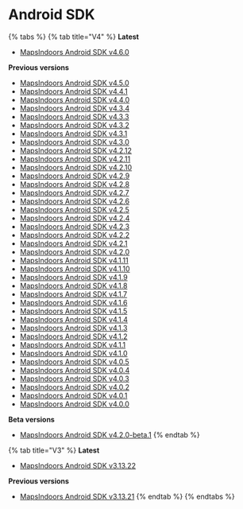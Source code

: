 # Android SDK

{% tabs %}
{% tab title="V4" %}
**Latest**

* [MapsIndoors Android SDK v4.6.0](https://app.mapsindoors.com/mapsindoors/reference/android/4.6.0/index.html)

**Previous versions**

* [MapsIndoors Android SDK v4.5.0](https://app.mapsindoors.com/mapsindoors/reference/android/4.5.0/index.html)
* [MapsIndoors Android SDK v4.4.1](https://app.mapsindoors.com/mapsindoors/reference/android/4.4.1/index.html)
* [MapsIndoors Android SDK v4.4.0](https://app.mapsindoors.com/mapsindoors/reference/android/4.4.0/index.html)
* [MapsIndoors Android SDK v4.3.4](https://app.mapsindoors.com/mapsindoors/reference/android/4.3.4/index.html)
* [MapsIndoors Android SDK v4.3.3](https://app.mapsindoors.com/mapsindoors/reference/android/4.3.3/index.html)
* [MapsIndoors Android SDK v4.3.2](https://app.mapsindoors.com/mapsindoors/reference/android/4.3.2/index.html)
* [MapsIndoors Android SDK v4.3.1](https://app.mapsindoors.com/mapsindoors/reference/android/4.3.1/index.html)
* [MapsIndoors Android SDK v4.3.0](https://app.mapsindoors.com/mapsindoors/reference/android/4.3.0/index.html)
* [MapsIndoors Android SDK v4.2.12](https://app.mapsindoors.com/mapsindoors/reference/android/4.2.12/index.html)
* [MapsIndoors Android SDK v4.2.11](https://app.mapsindoors.com/mapsindoors/reference/android/4.2.11/index.html)
* [MapsIndoors Android SDK v4.2.10](https://app.mapsindoors.com/mapsindoors/reference/android/4.2.10/index.html)
* [MapsIndoors Android SDK v4.2.9](https://app.mapsindoors.com/mapsindoors/reference/android/4.2.9/index.html)
* [MapsIndoors Android SDK v4.2.8](https://app.mapsindoors.com/mapsindoors/reference/android/4.2.8/index.html)
* [MapsIndoors Android SDK v4.2.7](https://app.mapsindoors.com/mapsindoors/reference/android/4.2.7/index.html)
* [MapsIndoors Android SDK v4.2.6](https://app.mapsindoors.com/mapsindoors/reference/android/4.2.6/index.html)
* [MapsIndoors Android SDK v4.2.5](https://app.mapsindoors.com/mapsindoors/reference/android/4.2.5/index.html)
* [MapsIndoors Android SDK v4.2.4](https://app.mapsindoors.com/mapsindoors/reference/android/4.2.4/index.html)
* [MapsIndoors Android SDK v4.2.3](https://app.mapsindoors.com/mapsindoors/reference/android/4.2.3/index.html)
* [MapsIndoors Android SDK v4.2.2](https://app.mapsindoors.com/mapsindoors/reference/android/4.2.2/index.html)
* [MapsIndoors Android SDK v4.2.1](https://app.mapsindoors.com/mapsindoors/reference/android/4.2.1/index.html)
* [MapsIndoors Android SDK v4.2.0](https://app.mapsindoors.com/mapsindoors/reference/android/4.2.0/index.html)
* [MapsIndoors Android SDK v4.1.11](https://app.mapsindoors.com/mapsindoors/reference/android/4.1.11/index.html)
* [MapsIndoors Android SDK v4.1.10](https://app.mapsindoors.com/mapsindoors/reference/android/4.1.10/index.html)
* [MapsIndoors Android SDK v4.1.9](https://app.mapsindoors.com/mapsindoors/reference/android/4.1.9/index.html)
* [MapsIndoors Android SDK v4.1.8](https://app.mapsindoors.com/mapsindoors/reference/android/4.1.8/index.html)
* [MapsIndoors Android SDK v4.1.7](https://app.mapsindoors.com/mapsindoors/reference/android/4.1.7/index.html)
* [MapsIndoors Android SDK v4.1.6](https://app.mapsindoors.com/mapsindoors/reference/android/4.1.6/index.html)
* [MapsIndoors Android SDK v4.1.5](https://app.mapsindoors.com/mapsindoors/reference/android/4.1.5/index.html)
* [MapsIndoors Android SDK v4.1.4](https://app.mapsindoors.com/mapsindoors/reference/android/4.1.4/index.html)
* [MapsIndoors Android SDK v4.1.3](https://app.mapsindoors.com/mapsindoors/reference/android/4.1.3/index.html)
* [MapsIndoors Android SDK v4.1.2](https://app.mapsindoors.com/mapsindoors/reference/android/4.1.2/index.html)
* [MapsIndoors Android SDK v4.1.1](https://app.mapsindoors.com/mapsindoors/reference/android/4.1.1/index.html)
* [MapsIndoors Android SDK v4.1.0](https://app.mapsindoors.com/mapsindoors/reference/android/4.1.0/index.html)
* [MapsIndoors Android SDK v4.0.5](https://app.mapsindoors.com/mapsindoors/reference/android/4.0.5/index.html)
* [MapsIndoors Android SDK v4.0.4](https://app.mapsindoors.com/mapsindoors/reference/android/4.0.4/index.html)
* [MapsIndoors Android SDK v4.0.3](https://app.mapsindoors.com/mapsindoors/reference/android/4.0.3/index.html)
* [MapsIndoors Android SDK v4.0.2](https://app.mapsindoors.com/mapsindoors/reference/android/4.0.2/index.html)
* [MapsIndoors Android SDK v4.0.1](https://app.mapsindoors.com/mapsindoors/reference/android/4.0.1/index.html)
* [MapsIndoors Android SDK v4.0.0](https://app.mapsindoors.com/mapsindoors/reference/android/4.0.0/index.html)

**Beta versions**

* [MapsIndoors Android SDK v4.2.0-beta.1](https://app.mapsindoors.com/mapsindoors/reference/android/4.2.0-beta.1/index.html)
{% endtab %}

{% tab title="V3" %}
**Latest**

* [MapsIndoors Android SDK v3.13.22](https://app.mapsindoors.com/mapsindoors/reference/android/3.13.22/index.html)

**Previous versions**

* [MapsIndoors Android SDK v3.13.21](https://app.mapsindoors.com/mapsindoors/reference/android/3.13.21/index.html)
{% endtab %}
{% endtabs %}
